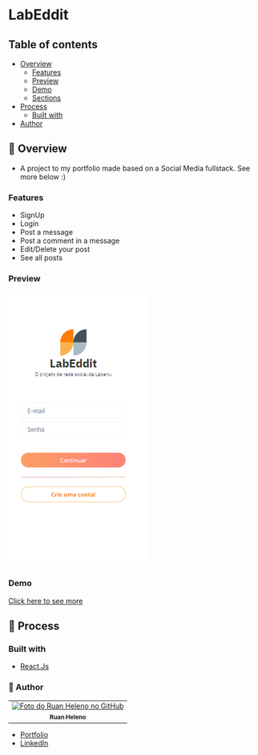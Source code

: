 # LabEddit

## Table of contents

- [Overview](#overview)
  - [Features](#features)
  - [Preview](#preview)
  - [Demo](#demo)
  - [Sections](#sections)
- [Process](#process)
  - [Built with](#built-with)
- [Author](#author)

## :mega: Overview

- A project to my portfolio made based on a Social Media fullstack. See more below :)

### Features

- SignUp
- Login
- Post a message
- Post a comment in a message
- Edit/Delete your post
- See all posts

### Preview

![Project](./src/assets/img/preview.png)

### Demo

[Click here to see more](https://labeddit-rh.netlify.app/)

## :newspaper: Process

### Built with

- [React.Js](https://reactjs.org)

### :man: Author

<table>
  <tr>
    <td align="center">
      <a href="https://github.com/ruanHeleno">
        <img 
            src="https://github.com/RuanHeleno.png" 
            width="100px;" 
            alt="Foto do Ruan Heleno no GitHub" 
        /> <br />
        <sub> <b>Ruan Heleno</b> </sub>
      </a>
    </td>
  </tr>
</table>

- [Portfolio](https://ruanheleno.github.io)
- [LinkedIn](https://www.linkedin.com/in/ruanheleno/)
